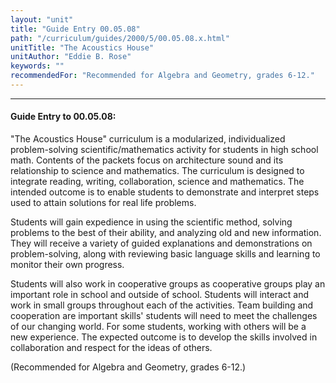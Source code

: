```yaml
---
layout: "unit"
title: "Guide Entry 00.05.08"
path: "/curriculum/guides/2000/5/00.05.08.x.html"
unitTitle: "The Acoustics House"
unitAuthor: "Eddie B. Rose"
keywords: ""
recommendedFor: "Recommended for Algebra and Geometry, grades 6-12."
---
```

<body>
<hr/>
 <h4>
  Guide Entry to 00.05.08:
 </h4>
 "The Acoustics House" curriculum is a modularized, individualized problem-solving scientific/mathematics activity for students in high school math.  Contents of the packets focus on architecture sound and its relationship to science and mathematics.  The curriculum is designed to integrate reading, writing, collaboration, science and mathematics.  The  intended outcome is to enable students to demonstrate and interpret steps used to attain solutions for real life problems.
 <p>
  Students will gain expedience in using the scientific method, solving problems to the best of their ability, and analyzing old and new information.  They will receive a variety of guided explanations and demonstrations on problem-solving, along with reviewing basic language skills and learning to monitor their own progress.
 </p>
 <p>
  Students will also work in cooperative groups as cooperative groups play an important role in school and outside of school.  Students will interact and work in small groups throughout each of the activities.  Team building and cooperation are important skills' students will need to meet the challenges of our changing world.  For some students, working with others will be a new experience.  The expected outcome is to develop the skills involved in collaboration and respect for the ideas of others.
 </p>
 <p>
  (Recommended for Algebra and Geometry, grades 6-12.)
 </p>


</body>